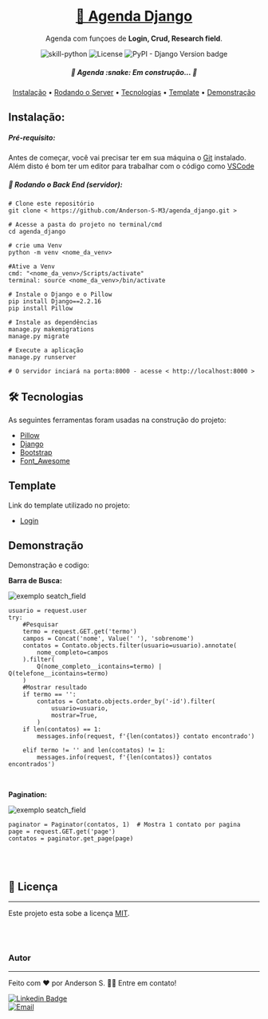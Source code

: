 <h1 align="center">
<a href="https://github.com/Anderson-S-M3/agenda_django">🔗 Agenda Django</a>
</h1>

<p align="center">Agenda com funçoes de <b>Login, Crud, Research field</b>.</p>

<p align="center">
<img alt="skill-python" src="https://img.shields.io/badge/Python-3776AB?style=badge&logo=python&logoColor=white"> <img alt="License" src="https://img.shields.io/badge/license-MIT-brightgreen"> <img alt="PyPI - Django Version badge" src="https://img.shields.io/badge/django%20versions-2.2.16-blue">
</p>

<h5 align="center"> 🚧 Agenda :snake:  Em construção...  🚧 </h5>

<p align="center"><a href="#instalacao">Instalação</a> • <a href="#rodando">Rodando o Server</a> • <a href="#tecnologias">Tecnologias</a> • <a href="#template">Template</a> • <a href="#demonstracao">Demonstração</a></p>

<h2 id="instalacao">Instalação:</h2>
<h5>Pré-requisito:</h5>

Antes de começar, você vai precisar ter em sua máquina o [Git](https://git-scm.com) instalado.<br>
Além disto é bom ter um editor para trabalhar com o código como [VSCode](https://code.visualstudio.com/)

<h5 id="rodando">🎲 Rodando o Back End (servidor):</h5>

```
# Clone este repositório
git clone < https://github.com/Anderson-S-M3/agenda_django.git >

# Acesse a pasta do projeto no terminal/cmd
cd agenda_django

# crie uma Venv
python -m venv <nome_da_venv>

#Ative a Venv
cmd: "<nome_da_venv>/Scripts/activate"
terminal: source <nome_da_venv>/bin/activate

# Instale o Django e o Pillow
pip install Django==2.2.16
pip install Pillow

# Instale as dependências
manage.py makemigrations
manage.py migrate

# Execute a aplicação
manage.py runserver

# O servidor inciará na porta:8000 - acesse < http://localhost:8000 >
```

<h2 id="tecnologias">🛠 Tecnologias</h2>
<p>As seguintes ferramentas foram usadas na construção do projeto:</p>

- [Pillow](https://pillow.readthedocs.io/en/stable/)
- [Django](https://www.djangoproject.com/)
- [Bootstrap](https://getbootstrap.com/)
- [Font_Awesome](https://fontawesome.com/)

<h2 id="template">Template</h2>
<p>Link do template utilizado no projeto:</p>

- [Login](https://bootsnipp.com/snippets/dldxB)

<h2 id="demonstracao">Demonstração</h2>

<p>Demonstração e codigo:</p>

<p><b>Barra de Busca:</b></p>
<img src="https://user-images.githubusercontent.com/65872811/101603448-59613d80-39de-11eb-83e6-b061a2dd11c0.gif" alt="exemplo seatch_field">

```
usuario = request.user
try:
    #Pesquisar
    termo = request.GET.get('termo')
    campos = Concat('nome', Value(' '), 'sobrenome')
    contatos = Contato.objects.filter(usuario=usuario).annotate(
        nome_completo=campos
    ).filter(
        Q(nome_completo__icontains=termo) | Q(telefone__icontains=termo)
    )
    #Mostrar resultado
    if termo == '':
        contatos = Contato.objects.order_by('-id').filter(
            usuario=usuario,
            mostrar=True,
        )
    if len(contatos) == 1:
        messages.info(request, f'{len(contatos)} contato encontrado')

    elif termo != '' and len(contatos) != 1:
        messages.info(request, f'{len(contatos)} contatos encontrados')
```

<br>

<p><b>Pagination:</b></p>
<img src="https://user-images.githubusercontent.com/65872811/101688394-ba265f80-3a4a-11eb-98d7-3670ea9208b6.gif" alt="exemplo seatch_field">

```
paginator = Paginator(contatos, 1)  # Mostra 1 contato por pagina
page = request.GET.get('page')
contatos = paginator.get_page(page)
```

<br>
<br>

## 📝 Licença
---

Este projeto esta sobe a licença [MIT](./LICENSE.md).

<br>
<br>

### Autor
---

Feito com ❤️ por Anderson S. 👋🏽 Entre em contato!

[![Linkedin Badge](https://img.shields.io/badge/Anderson_S-0077B5?style=for-the-badge&logo=linkedin&logoColor=white/)](https://www.linkedin.com/in/anderson-s-antunes-b879251b9/) <br>
[![Email](https://img.shields.io/badge/Anderson__S__Antunes@hotmail.com-0078D4?style=for-the-badge&logo=microsoft-outlook&logoColor=white)](mailto:anderson_s_antunes@hotmail.com)
